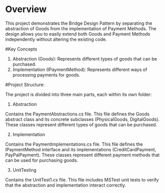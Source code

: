 # Overview

This project demonstrates the Bridge Design Pattern by separating the abstraction of Goods from the implementation of Payment Methods. The design allows you to easily extend both Goods and Payment Methods independently without altering the existing code.

#Key Concepts

1. Abstraction (Goods): Represents different types of goods that can be purchased.
2. Implementation (IPaymentMethod): Represents different ways of processing payments for goods.

#Project Structure:

The project is divided into three main parts, each within its own folder:

1. Abstraction

Contains the PaymentAbstractions.cs file.
This file defines the Goods abstract class and its concrete subclasses (PhysicalGoods, DigitalGoods).
These classes represent different types of goods that can be purchased.

2. Implementation

Contains the PaymentImplementations.cs file.
This file defines the IPaymentMethod interface and its implementations (CreditCardPayment, PayPalPayment).
These classes represent different payment methods that can be used for purchasing goods.

3. UnitTesting

Contains the UnitTest1.cs file.
This file includes MSTest unit tests to verify that the abstraction and implementation interact correctly.
